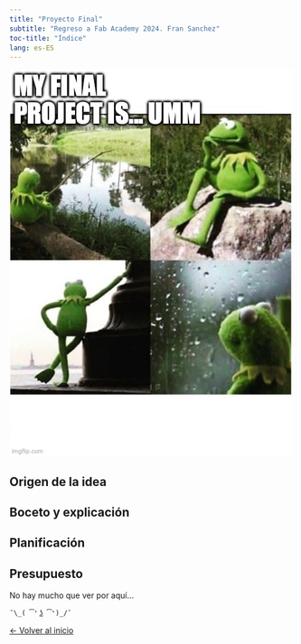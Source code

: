 ```yaml
---
title: "Proyecto Final"
subtitle: "Regreso a Fab Academy 2024. Fran Sanchez"
toc-title: "Índice"
lang: es-ES
---
```

![](../../img/memes/thinking.jpg)

## Origen de la idea

## Boceto y explicación

## Planificación

## Presupuesto

No hay mucho que ver por aquí...

```{.tight-code}
¯\_( ͡❛ ͜ʖ ͡❛)_/¯ 
```

[← Volver al inicio](index-es.md)  